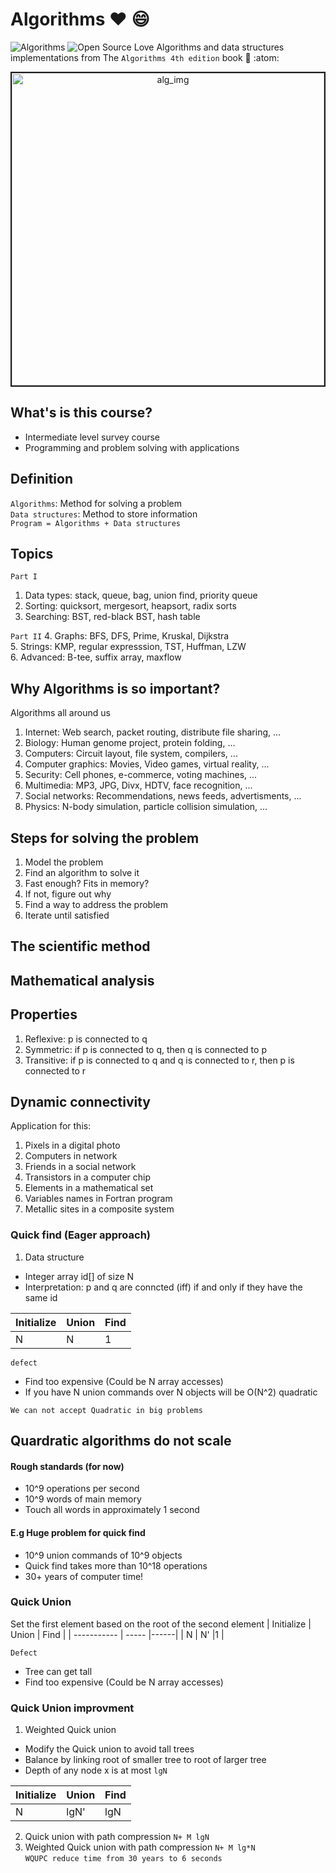 # Algorithms :heart: :smile:
![Algorithms][alg-img]
![Open Source Love][Open-Source-img]
Algorithms and data structures implementations from The `Algorithms 4th edition` book :book: :atom:

<p align="center">
  <img src="https://www.technocrazed.com/wp-content/uploads/2015/12/Brick-wallaper-For-Background-28.jpg" alt="alg_img" width="500" border="2"/>
<p>

## What's is this course?
- Intermediate level survey course
- Programming and problem solving with applications


## Definition
`Algorithms`: Method for solving a problem  
`Data structures`: Method to store information  
`Program = Algorithms + Data structures` 


## Topics

`Part I`

1. Data types: stack, queue, bag, union find, priority queue  
2. Sorting: quicksort, mergesort, heapsort, radix sorts  
3. Searching: BST, red-black BST, hash table  

`Part II`
4. Graphs: BFS, DFS, Prime, Kruskal, Dijkstra  
5. Strings: KMP, regular expresssion, TST, Huffman, LZW  
6. Advanced: B-tee, suffix array, maxflow  

  
## Why Algorithms is so important?
Algorithms all around us  
1. Internet: Web search, packet routing, distribute file sharing, ...  
2. Biology: Human genome project, protein folding, ...  
3. Computers: Circuit layout, file system, compilers, ...  
4. Computer graphics: Movies, Video games, virtual reality, ...  
5. Security: Cell phones, e-commerce, voting machines, ...  
6. Multimedia: MP3, JPG, Divx, HDTV, face recognition, ...  
7. Social networks: Recommendations, news feeds, advertisments, ...  
8. Physics: N-body simulation, particle collision simulation, ...  


## Steps for solving the problem
1. Model the problem  
2. Find an algorithm to solve it  
3. Fast enough? Fits in memory?  
4. If not, figure out why  
5. Find a way to address the problem  
6. Iterate until satisfied  

## The scientific method
## Mathematical analysis

## Properties
1. Reflexive: p is connected to q  
2. Symmetric: if p is connected to q, then q is connected to p  
3. Transitive: if p is connected to q and q is connected to r, then p is connected to r

## Dynamic connectivity
Application for this:
1. Pixels in a digital photo  
2. Computers in network  
3. Friends in a social network  
4. Transistors in a computer chip  
5. Elements in a mathematical set  
6. Variables names in Fortran program  
7. Metallic sites in a composite system  


### Quick find (Eager approach)
1. Data structure
- Integer array id[] of size N  
- Interpretation: p and q are conncted (iff) if and only if they have the same id  

| Initialize  | Union | Find |
| ----------- | ----- |------|
| N           | N     |1     |

`defect` 
- Find too expensive (Could be N array accesses)  
- If you have N union commands over N objects will be O(N^2) quadratic  

`We can not accept Quadratic in big problems`

## Quardratic algorithms do not scale

#### Rough standards (for now)
- 10^9 operations per second  
- 10^9 words of main memory  
- Touch all words in approximately 1 second

#### E.g Huge problem for quick find
- 10^9 union commands of 10^9 objects  
- Quick find takes more than 10^18 operations  
- 30+ years of computer time!


### Quick Union
Set the first element based on the root of the second element
| Initialize  | Union | Find |
| ----------- | ----- |------|
| N           | N'    |1     |

`Defect`
- Tree can get tall  
- Find too expensive (Could be N array accesses)


### Quick Union improvment

1. Weighted Quick union

- Modify the Quick union to avoid tall trees  
- Balance by linking root of smaller tree to root of larger tree
- Depth of any node x is at most `lgN`

| Initialize  | Union | Find |
| ----------- | ----- |------|
| N           | lgN'  |lgN   |


2. Quick union with path compression `N+ M lgN`  
3. Weighted Quick union with path compression `N+ M lg*N`  
`WQUPC reduce time from 30 years to 6 seconds`


































[Open-Source-img]: https://badges.frapsoft.com/os/v1/open-source.svg?v=103
[alg-img]: https://img.shields.io/static/v1?label=Data_Structure&message=Algorithms&color=blue&style=flat

